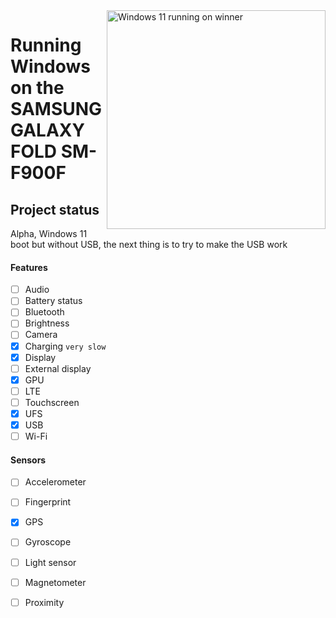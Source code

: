 <img align="right" src="https://github.com/n00b69/woa-winner/blob/main/winner.png" width="350" alt="Windows 11 running on winner">

# Running Windows on the SAMSUNG GALAXY FOLD SM-F900F

## Project status
Alpha, Windows 11 boot but without USB, the next thing is to try to make the USB work

#### Features
- [ ] Audio 
- [ ] Battery status
- [ ] Bluetooth
- [ ] Brightness
- [ ] Camera
- [x] Charging ```very slow```
- [x] Display
- [ ] External display 
- [x] GPU
- [ ] LTE 
- [ ] Touchscreen 
- [x] UFS
- [x] USB 
- [ ] Wi-Fi

#### Sensors
- [ ] Accelerometer
- [ ] Fingerprint
- [x] GPS
- [ ] Gyroscope
- [ ] Light sensor
- [ ] Magnetometer
- [ ] Proximity

